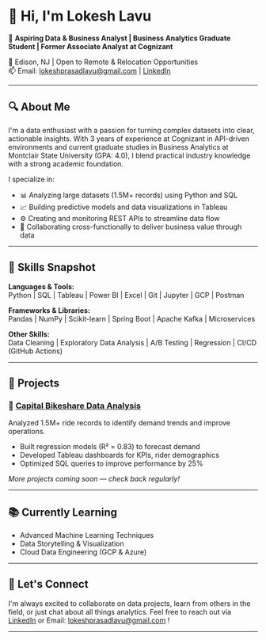 # 👋 Hi, I'm Lokesh Lavu

🎯 **Aspiring Data & Business Analyst | Business Analytics Graduate Student | Former Associate Analyst at Cognizant**

📍 Edison, NJ | Open to Remote & Relocation Opportunities  
📫 Email: lokeshprasadlavu@gmail.com | [LinkedIn](https://linkedin.com/in/lokeshlavu)

---

## 🔍 About Me

I'm a data enthusiast with a passion for turning complex datasets into clear, actionable insights. With 3 years of experience at Cognizant in API-driven environments and current graduate studies in Business Analytics at Montclair State University (GPA: 4.0), I blend practical industry knowledge with a strong academic foundation.

I specialize in:

- 📊 Analyzing large datasets (1.5M+ records) using Python and SQL  
- 📈 Building predictive models and data visualizations in Tableau  
- ⚙️ Creating and monitoring REST APIs to streamline data flow  
- 💬 Collaborating cross-functionally to deliver business value through data

---

## 🧠 Skills Snapshot

**Languages & Tools:**  
Python | SQL | Tableau | Power BI | Excel | Git | Jupyter | GCP | Postman

**Frameworks & Libraries:**  
Pandas | NumPy | Scikit-learn | Spring Boot | Apache Kafka | Microservices

**Other Skills:**  
Data Cleaning | Exploratory Data Analysis | A/B Testing | Regression | CI/CD (GitHub Actions)

---

## 🚀 Projects

### 🔹 [Capital Bikeshare Data Analysis](#)
Analyzed 1.5M+ ride records to identify demand trends and improve operations.
- Built regression models (R² = 0.83) to forecast demand
- Developed Tableau dashboards for KPIs, rider demographics
- Optimized SQL queries to improve performance by 25%

*More projects coming soon — check back regularly!*

---

## 📚 Currently Learning

- Advanced Machine Learning Techniques  
- Data Storytelling & Visualization  
- Cloud Data Engineering (GCP & Azure)

---

## 🤝 Let's Connect

I'm always excited to collaborate on data projects, learn from others in the field, or just chat about all things analytics. Feel free to reach out via [LinkedIn](https://linkedin.com/in/lokeshlavu) or Email: lokeshprasadlavu@gmail.com !

---
